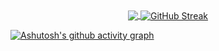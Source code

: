 <div align="center">
  <a href="https://github.com/anuraghazra/github-readme-stats">
    <img align="center" src="https://github-readme-stats.vercel.app/api/top-langs?username=anuraghazra&layout=donut&theme=dracula" />
  </a>
  <a href="https://git.io/streak-stats">
    <img align="center" src="https://streak-stats.demolab.com?user=llmons&theme=dracula" alt="GitHub Streak" />
  </a>
</div>

[![Ashutosh's github activity graph](https://github-readme-activity-graph.vercel.app/graph?username=llmons&theme=dracula)](https://github.com/ashutosh00710/github-readme-activity-graph)

